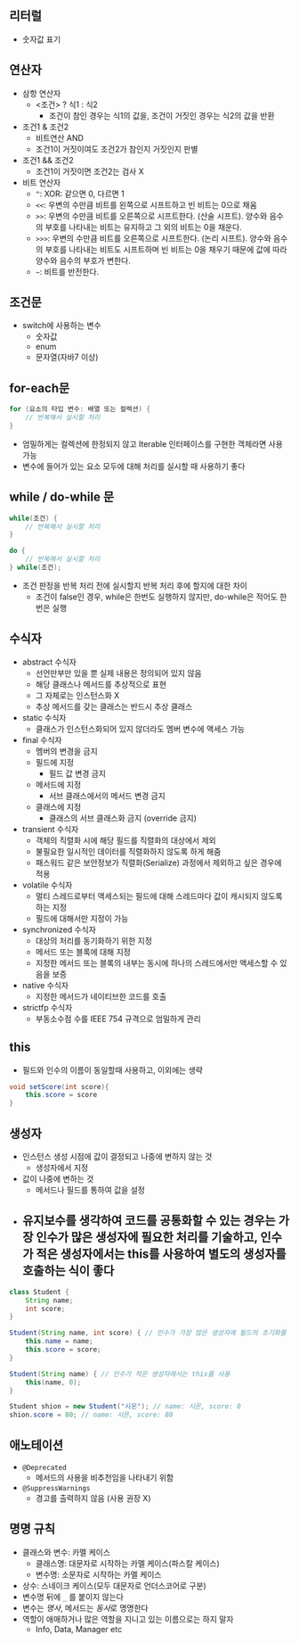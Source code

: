 ## 리터럴
- 숫자값 표기

## 연산자
- 삼항 연산자
    - <조건> ? 식1 : 식2
        - 조건이 참인 경우는 식1의 값을, 조건이 거짓인 경우는 식2의 값을 반환
- 조건1 & 조건2
    - 비트연산 AND
    - 조건1이 거짓이여도 조건2가 참인지 거짓인지 판별
- 조건1 && 조건2
    - 조건1이 거짓이면 조건2는 검사 X
- 비트 연산자
    - `^`: XOR: 같으면 0, 다르면 1
    - `<<`: 우변의 수만큼 비트를 왼쪽으로 시프트하고 빈 비트는 0으로 채움
    - `>>`: 우변의 수만큼 비트를 오른쪽으로 시프트한다. (산술 시프트). 양수와 음수의 부호를 나타내는 비트는 유지하고 그 외의 비트는 0을 채운다.
    - `>>>`: 우변의 수만큼 비트를 오른쪽으로 시프트한다. (논리 시프트). 양수와 음수의 부호를 나타내는 비트도 시프트하며 빈 비트는 0을 채우기 때문에 값에 따라 양수와 음수의 부호가 변한다.
    - `~`: 비트를 반전한다. 

## 조건문
- switch에 사용하는 변수
    - 숫자값
    - enum
    - 문자열(자바7 이상)

## for-each문
```java
for (요소의 타입 변수: 배열 또는 컬렉션) {
    // 반복해서 실시할 처리
}
```
- 엄밀하게는 컬렉션에 한정되지 않고 Iterable 인터페이스를 구현한 객체라면 사용 가능
- 변수에 들어가 있는 요소 모두에 대해 처리를 실시할 때 사용하기 좋다

## while / do-while 문
```java
while(조건) {
    // 반복해서 실시할 처리
}

do {
    // 반복해서 실시할 처리
} while(조건); 
```
- 조건 판정을 반복 처리 전에 실시할지 반복 처리 후에 할지에 대한 차이
    - 조건이 false인 경우, while은 한번도 실행하지 않지만, do-while은 적어도 한번은 실행

## 수식자
- abstract 수식자
    - 선언만부만 있을 뿐 실제 내용은 정의되어 있지 않음
    - 해당 클래스나 메서드를 추상적으로 표현
    - 그 자체로는 인스턴스화 X
    - 추상 메서드를 갖는 클래스는 반드시 추상 클래스
- static 수식자
    - 클래스가 인스턴스화되어 있지 않더라도 멤버 변수에 액세스 가능
- final 수식자
    - 멤버의 변경을 금지
    - 필드에 지정
        - 필드 값 변경 금지
    - 메서드에 지정
        - 서브 클래스에서의 메서드 변경 금지
    - 클래스에 지정
        - 클래스의 서브 클래스화 금지 (override 금지)
- transient 수식자
    - 객체의 직렬화 시에 해당 필드를 직렬화의 대상에서 제외
    - 불필요한 일시적인 데이터를 직렬화하지 않도록 하게 해줌
    - 패스워드 같은 보안정보가 직렬화(Serialize) 과정에서 제외하고 싶은 경우에 적용
- volatile 수식자
    - 멀티 스레드로부터 액세스되는 필드에 대해 스레드마다 값이 캐시되지 않도록 하는 지정
    - 필드에 대해서만 지정이 가능
- synchronized 수식자
    - 대상의 처리를 동기화하기 위한 지정
    - 메서드 또는 블록에 대해 지정
    - 지정한 메서드 또는 블록의 내부는 동시에 하나의 스레드에서만 액세스할 수 있음을 보증
- native 수식자
    - 지정한 메서드가 네이티브한 코드를 호출
- strictfp 수식자
    - 부동소수점 수를 IEEE 754 규격으로 엄밀하게 관리

## this
- 필드와 인수의 이름이 동일할때 사용하고, 이외에는 생략
```java
void setScore(int score){
    this.score = score
}
```
## 생성자
- 인스턴스 생성 시점에 값이 결정되고 나중에 변하지 않는 것
    - 생성자에서 지정
- 값이 나중에 변하는 것
    - 메서드나 필드를 통하여 값을 설정
- 유지보수를 생각하여 코드를 공통화할 수 있는 경우는 가장 인수가 많은 생성자에 필요한 처리를 기술하고, 인수가 적은 생성자에서는 this를 사용하여 별도의 생성자를 호출하는 식이 좋다
    - 

```java
class Student {
    String name;
    int score;
}

Student(String name, int score) { // 인수가 가장 많은 생성자에 필드의 초기화를 기술
    this.name = name;
    this.score = score;
}

Student(String name) { // 인수가 적은 생성자에서는 this를 사용
    this(name, 0);
}

Student shion = new Student("시온"); // name: 시온, score: 0
shion.score = 80; // name: 시온, score: 80
```

## 애노테이션
- `@Deprecated`
    - 메서드의 사용을 비추천임을 나타내기 위함
- `@SuppressWarnings`
    - 경고를 출력하지 않음 (사용 권장 X)
    
## 명명 규칙
- 클래스와 변수: 카멜 케이스
    - 클래스명: 대문자로 시작하는 카멜 케이스(파스칼 케이스)
    - 변수명: 소문자로 시작하는 카멜 케이스
- 상수: 스네이크 케이스(모두 대문자로 언더스코어로 구분)
- 변수명 뒤에 `_` 를 붙이지 않는다
- 변수는 *명사*, 메서드는 *동사*로 명명한다
- 역할이 애매하거나 많은 역할을 지니고 있는 이름으로는 하지 말자
    - Info, Data, Manager etc
